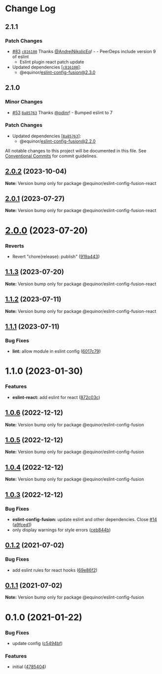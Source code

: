 # Change Log

## 2.1.1

### Patch Changes

- [#83](https://github.com/equinor/fusion-core/pull/83) [`c816100`](https://github.com/equinor/fusion-core/commit/c816100e15dccf76f41db0a9a6fedd1d6e8e0aeb) Thanks [@AndrejNikolicEq](https://github.com/AndrejNikolicEq)! - - PeerDeps include version 9 of eslint
  - Eslint plugin react patch update
- Updated dependencies [[`c816100`](https://github.com/equinor/fusion-core/commit/c816100e15dccf76f41db0a9a6fedd1d6e8e0aeb)]:
  - @equinor/eslint-config-fusion@2.3.0

## 2.1.0

### Minor Changes

- [#53](https://github.com/equinor/fusion-core/pull/53) [`8a85763`](https://github.com/equinor/fusion-core/commit/8a85763181579e0fcbb3dedd39023c6ddaf288f2) Thanks [@odinr](https://github.com/odinr)! - Bumped eslint to 7

### Patch Changes

- Updated dependencies [[`8a85763`](https://github.com/equinor/fusion-core/commit/8a85763181579e0fcbb3dedd39023c6ddaf288f2)]:
  - @equinor/eslint-config-fusion@2.2.0

All notable changes to this project will be documented in this file.
See [Conventional Commits](https://conventionalcommits.org) for commit guidelines.

## [2.0.2](https://github.com/equinor/fusion-core/compare/@equinor/eslint-config-fusion-react@2.0.1...@equinor/eslint-config-fusion-react@2.0.2) (2023-10-04)

**Note:** Version bump only for package @equinor/eslint-config-fusion-react

## [2.0.1](https://github.com/equinor/fusion-core/compare/@equinor/eslint-config-fusion-react@2.0.0...@equinor/eslint-config-fusion-react@2.0.1) (2023-07-27)

**Note:** Version bump only for package @equinor/eslint-config-fusion-react

# [2.0.0](https://github.com/equinor/fusion-core/compare/@equinor/eslint-config-fusion-react@1.1.4...@equinor/eslint-config-fusion-react@2.0.0) (2023-07-20)

### Reverts

- Revert "chore(release): publish" ([919a443](https://github.com/equinor/fusion-core/commit/919a443666267a1b0ca446fe84b15d5dc14d814a))

## [1.1.3](https://github.com/equinor/fusion-core/compare/@equinor/eslint-config-fusion-react@1.1.2...@equinor/eslint-config-fusion-react@1.1.3) (2023-07-20)

**Note:** Version bump only for package @equinor/eslint-config-fusion-react

## [1.1.2](https://github.com/equinor/fusion-core/compare/@equinor/eslint-config-fusion-react@1.1.1...@equinor/eslint-config-fusion-react@1.1.2) (2023-07-11)

**Note:** Version bump only for package @equinor/eslint-config-fusion-react

## [1.1.1](https://github.com/equinor/fusion-core/compare/@equinor/eslint-config-fusion-react@1.1.0...@equinor/eslint-config-fusion-react@1.1.1) (2023-07-11)

### Bug Fixes

- **lint:** allow module in eslint config ([6017c79](https://github.com/equinor/fusion-core/commit/6017c79c794815730972022389b2d2cee61f27f6))

# 1.1.0 (2023-01-30)

### Features

- **eslint-react:** add eslint for react ([872c03c](https://github.com/equinor/fusion-core/commit/872c03c17e707d9f47e8704bb8a0fee8b67394bc))

## [1.0.6](https://github.com/equinor/fusion-core/compare/@equinor/eslint-config-fusion@1.0.4...@equinor/eslint-config-fusion@1.0.6) (2022-12-12)

**Note:** Version bump only for package @equinor/eslint-config-fusion

## [1.0.5](https://github.com/equinor/fusion-core/compare/@equinor/eslint-config-fusion@1.0.4...@equinor/eslint-config-fusion@1.0.5) (2022-12-12)

**Note:** Version bump only for package @equinor/eslint-config-fusion

## [1.0.4](https://github.com/equinor/fusion-core/compare/@equinor/eslint-config-fusion@1.0.3...@equinor/eslint-config-fusion@1.0.4) (2022-12-12)

**Note:** Version bump only for package @equinor/eslint-config-fusion

## [1.0.3](https://github.com/equinor/fusion-core/compare/@equinor/eslint-config-fusion@0.1.2...@equinor/eslint-config-fusion@1.0.3) (2022-12-12)

### Bug Fixes

- **eslint-config-fusion:** update eslint and other dependencies. Close [#14](https://github.com/equinor/fusion-core/issues/14) ([a9fced1](https://github.com/equinor/fusion-core/commit/a9fced131029af380f9772c2c192c23ff5052e1c))
- only display warnings for style errors ([ceb844b](https://github.com/equinor/fusion-core/commit/ceb844b5b82376bfbd596b74ba2910d7c0419f65))

## [0.1.2](https://github.com/equinor/fusion-core/compare/@equinor/eslint-config-fusion@0.1.1...@equinor/eslint-config-fusion@0.1.2) (2021-07-02)

### Bug Fixes

- add eslint rules for react hooks ([69e86f2](https://github.com/equinor/fusion-core/commit/69e86f2bf70b5e8d1c1c7f337e8ab53693fabb7c))

## [0.1.1](https://github.com/equinor/fusion-core/compare/@equinor/eslint-config-fusion@0.1.0...@equinor/eslint-config-fusion@0.1.1) (2021-07-02)

**Note:** Version bump only for package @equinor/eslint-config-fusion

# 0.1.0 (2021-01-22)

### Bug Fixes

- update config ([c5494bf](https://github.com/equinor/fusion-core/commit/c5494bf7751c143bbedda8c5166693e96ada3027))

### Features

- initial ([4785404](https://github.com/equinor/fusion-core/commit/47854046f9025389399f1761962d32a2c00dd35b))

